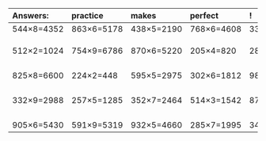 | Answers: | practice | makes | perfect | ! |
| :--- | :--- | :--- | :--- | :--- |
| 544×8=4352 | 863×6=5178 | 438×5=2190 | 768×6=4608 | 330×8=2640 | 
|   |   |   |   |   | 
|   |   |   |   |   | 
|   |   |   |   |   | 
| 512×2=1024 | 754×9=6786 | 870×6=5220 | 205×4=820 | 281×3=843 | 
|   |   |   |   |   | 
|   |   |   |   |   | 
|   |   |   |   |   | 
|   |   |   |   |   | 
| 825×8=6600 | 224×2=448 | 595×5=2975 | 302×6=1812 | 982×6=5892 | 
|   |   |   |   |   | 
|   |   |   |   |   | 
|   |   |   |   |   | 
|   |   |   |   |   | 
| 332×9=2988 | 257×5=1285 | 352×7=2464 | 514×3=1542 | 878×2=1756 | 
|   |   |   |   |   | 
|   |   |   |   |   | 
|   |   |   |   |   | 
|   |   |   |   |   | 
| 905×6=5430 | 591×9=5319 | 932×5=4660 | 285×7=1995 | 340×4=1360 | 
